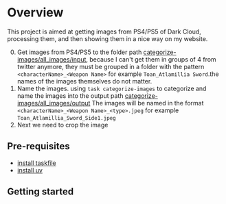 # Overview

This project is aimed at getting images from PS4/PS5 of Dark Cloud, processing them, and then showing them in a nice way on my website.

0. Get images from PS4/PS5 to the folder path [categorize-images/all_images/input](categorize-images/all_images/input),
because I can't get them in groups of 4 from twitter anymore, they must be grouped in a folder with the pattern `<characterName>_<Weapon Name>` for example `Toan_Atlamillia Sword`.the names of the images themselves do not matter.
1. Name the images. using `task categorize-images` to categorize and name the images into the output path [categorize-images/all_images/output](categorize-images/all_images/output)
The images will be named in the format `<characterName>_<Weapon Name>_<type>.jpeg` for example `Toan_Atlamillia_Sword_Side1.jpeg`
2. Next we need to crop the image


## Pre-requisites

- [install taskfile](https://taskfile.dev/installation)
- [install uv](https://github.com/astral-sh/uv?tab=readme-ov-file#installation)

## Getting started

```bash
